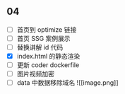 ## 04

- [ ] 首页到 optimize 链接
- [ ] 首页 SSG 案例展示
- [ ] 替换讲解 id 代码
- [x] index.html 的静态渲染
- [ ] 更新 coder dockerfile
- [ ] 图片视频加密
- [ ] data 中数据移除域名
![[image.png]]